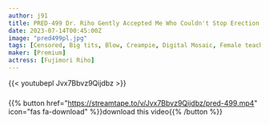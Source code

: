 ```yaml
---
author: j91
title: PRED-499 Dr. Riho Gently Accepted Me Who Couldn't Stop Erection And Gave Me Sex During The Night... Riho Fujimori
date: 2023-07-14T00:45:00Z
image: "pred499pl.jpg"
tags: [Censored, Big tits, Blow, Creampie, Digital Mosaic, Female teacher, Kiss, Solowork]
maker: [Premium]
actress: [Fujimori Riho]
---
```



{{< youtubepl Jvx7Bbvz9Qijdbz >}}
###

{{% button href="https://streamtape.to/v/Jvx7Bbvz9Qijdbz/pred-499.mp4" icon="fas fa-download" %}}download this video{{% /button %}}


